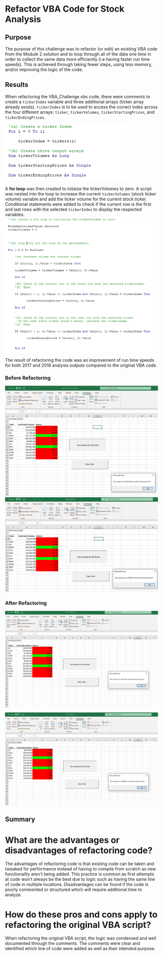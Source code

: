 # Refactor VBA Code for Stock Analysis

## Purpose
The purpose of this challenge was to refactor (or edit) an existing VBA code from the Module 2 solution and to loop through all of the data one time in order to collect the same data more efficiently (i.e having faster run time speeds). This is achieved through taking fewer steps, using less memory, and/or improving the logic of the code.

## Results
When refactoring the VBA_Challenge.vbs code, there were comments to create a ``tickerIndex`` variable and three additional arrays (ticker array already exists). ``tickerIndex`` is to be used to access the correct index across the four different arrays:  ``ticker``, ``tickerVolumes``, ``tickerStartingPrices``, and ``tickerEndingPrices``.

![Step_1](https://github.com/felixwong86/stock-analysis/blob/main/Resources/VBA_step1.PNG)

A **for loop** was then created to initaize the tickerVolumes to zero. A script was nested into the loop to increase the current ``tickerVolumes`` (stock ticker volume) variable and add the ticker volume for the current stock ticker. Conditional statements were added to check if the current row is the first and last rows with the selected ``tickerIndex`` to display the respected variables.
![Step_2](https://github.com/felixwong86/stock-analysis/blob/main/Resources/VBA_step2.PNG)


The result of refactoring the code was an improvement of run time speeds for both 2017 and 2018 analysis outputs compared to the original VBA code.

### Before Refactoring
![greenstocks_2017](https://github.com/felixwong86/stock-analysis/blob/main/Resources/greenstocks_2017.PNG)
![greenstocks_2018](https://github.com/felixwong86/stock-analysis/blob/main/Resources/greenstocks_2018.PNG)

### After Refactoring
![VBA_Challenge_2017](https://github.com/felixwong86/stock-analysis/blob/main/Resources/VBA_Challenge_2017.png)

![VBA_Challenge_2017](https://github.com/felixwong86/stock-analysis/blob/main/Resources/VBA_Challenge_2018.png)

## Summary

# What are the advantages or disadvantages of refactoring code?

The advantages of refactoring code is that existing code can be taken and tweaked for performance instead of having to compile from scratch as new functionality aren't being added. This practice is common as first attempts at code won't always be the best due to logic such as having the same line of code in multiple locations. Disadvantages can be found if the code is poorly commented or structured which will require additional time to analyze.

# How do these pros and cons apply to refactoring the original VBA script?
When refactoring the original VBA script, the logic was condensed and well documented through the comments. The comments were clear and identified which line of code were added as well as their intended purpose.
